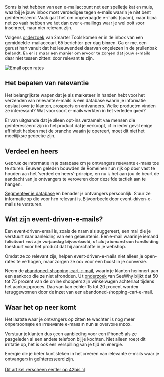 Soms is het hebben van een e-mailaccount net een spelletje kat en muis,
waarbij je jouw inbox moet verdedigen tegen e-mails waarin je niet bent
geïnteresseerd. Vaak gaat het om ongevraagde e-mails (spam), maar bijna
net zo vaak hebben we het dan over e-mailings waar je wel ooit voor
inschreef, maar niet relevant zijn.

Volgens
[onderzoek](http://blogs.smartertools.com/2011/08/29/the-value-of-email/)
van Smarter Tools komen er in de inbox van een gemiddeld e-mailaccount
65 berichten per dag binnen. Ga er met een gerust hart vanuit dat het
leeuwendeel daarvan ongelezen in de prullenbak belandt. En er is maar
een manier om ervoor te zorgen dat jouw e-mails daar niet tussen zitten:
door relevant te zijn.

![Email open
rates](Copernicacom/email-open-rates-copernica.png "Increase your email open rates")

Het bepalen van relevantie
--------------------------

Het belangrijkste wapen dat je als marketeer in handen hebt voor het
verzenden van relevante e-mails is een database waarin je informatie
opslaat over je klanten, prospects en ontvangers. Welke producten vinden
ze interessant? Wat voor soort e-mails werkten in het verleden goed?

Er van uitgaande dat je alleen opt-ins verzamelt van mensen die
geïnteresseerd zijn in het product dat je verkoopt, of in ieder geval
enige affiniteit hebben met de branche waarin je opereert, moet dit niet
het moeilijkste gedeelte zijn.

Verdeel en heers
----------------

Gebruik de informatie in je database om je ontvangers relevante e-mails
toe te sturen. Eeuwen geleden bouwden de Romeinen hun rijk op door vast
te houden aan het ‘verdeel en heers’-principe, en nu is het aan jou de
beurt de aandacht van je ontvangers te veroveren door dezelfde tactiek
aan te hangen.

[Segmenteer je
database](http://www.copernica.com/nl/over-ons/nieuws/segmentatie-hoe-ga-jij-om-met-je-database)
en benader je ontvangers persoonlijk. Stuur ze informatie op die voor
hen relevant is. Bijvoorbeeld door event-driven-e-mails te versturen.

Wat zijn event-driven-e-mails?
------------------------------

Een event-driven-email is, zoals de naam als suggereert, een mail die je
verstuurt naar aanleiding van een gebeurtenis. Een e-mail waarin je
iemand feliciteert met zijn verjaardag bijvoorbeeld, of als je iemand
een handleiding toestuurt voor het product dat hij aanschafte in je
webshop.

Omdat ze zo relevant zijn, helpen event-driven-e-mails niet alleen je
open-rates te verhogen, maar zorgen ze ook voor een boost in je
conversie.

Neem de
[abandoned-shopping-cart-e-mail](http://www.copernica.com/nl/over-ons/nieuws/verloren-winkelwagens),
waarin je klanten herinnert aan een aankoop die ze niet afrondden. Uit
[onderzoek](http://seewhy.com/blog/2011/02/04/cart-abandoners-spend-155-more/)
van SeeWhy blijkt dat 50 tot 75 procent van de online shoppers zijn
winkelwagen achterlaat tijdens het aankoopproces. Daarvan kan echter 15
tot 20 procent worden teruggewonnen door de inzet van een
abandoned-shopping-cart-e-mail.

Waar het op neer komt
---------------------

Het laatste waar je ontvangers op zitten te wachten is nog meer
onpersoonlijke en irrelevante e-mails in hun al overvolle inbox.

Verstuur je klanten dus geen aanbieding voor een iPhone5 als ze
pasgeleden al een andere telefoon bij je kochten. Niet alleen roept dit
irritatie op, het is ook een verspilling van je tijd en energie.

Energie die je beter kunt steken in het creëren van relevante e-mails
waar je ontvangers in geïnteresseerd zijn.\
\
[Dit artikel verscheen eerder op
42bis.nl](http://www.42bis.nl/2013/04/de-open-rates-van-je-e-mails-verhogen-wees-relevant/)
